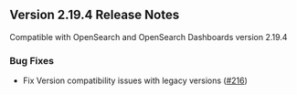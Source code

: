 ## Version 2.19.4 Release Notes

Compatible with OpenSearch and OpenSearch Dashboards version 2.19.4

### Bug Fixes
* Fix Version compatibility issues with legacy versions ([#216](https://github.com/opensearch-project/opensearch-learning-to-rank-base/pull/216))
